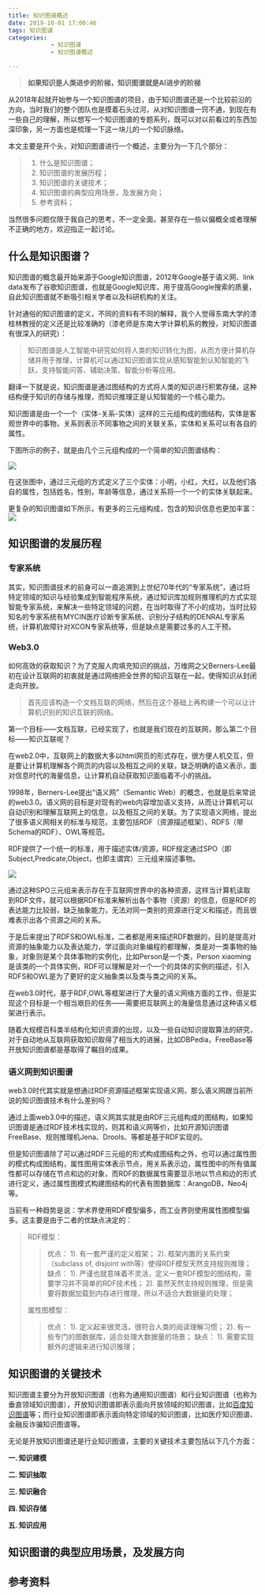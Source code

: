 ```yaml
---
title: 知识图谱概述
date: 2019-10-01 17:00:46
tags: 知识图谱
categories:
			- 知识图谱
			- 知识图谱概述

---
```


> **如果知识是人类进步的阶梯，知识图谱就是AI进步的阶梯**

从2018年起就开始参与一个知识图谱的项目，由于知识图谱还是一个比较前沿的方向，当时我们的整个团队也是摸着石头过河，从对知识图谱一窍不通，到现在有一些自己的理解，所以想写一个知识图谱的专题系列，既可以对以前看过的东西加深印象，另一方面也是梳理一下这一块儿的一个知识脉络。

本文主要是开个头，对知识图谱进行一个概述，主要分为一下几个部分：

> 1. 什么是知识图谱；
> 2. 知识图谱的发展历程；
> 3. 知识图谱的关键技术；
> 4. 知识图谱的典型应用场景，及发展方向；
> 5. 参考资料；

当然很多问题仅限于我自己的思考，不一定全面，甚至存在一些以偏概全或者理解不正确的地方，欢迎指正一起讨论。

## 什么是知识图谱？
知识图谱的概念最开始来源于Google知识图谱，2012年Google基于语义网、link data发布了谷歌知识图谱，也就是Google知识库，用于提高Google搜索的质量，自此知识图谱就不断吸引相关学者以及科研机构的关注。

针对通俗的知识图谱的定义，不同的资料有不同的解释，我个人觉得东南大学的漆桂林教授的定义还是比较准确的（漆老师是东南大学计算机系的教授，对知识图谱有很深入的研究）：
> 知识图谱是人工智能中研究如何将人类的知识转化为图，从而方便计算机存储并用于推理，计算机可以通过知识图谱实现从感知智能到认知智能的飞跃，支持智能问答、辅助决策、智能分析等应用。

翻译一下就是说，知识图谱是通过图结构的方式将人类的知识进行积累存储，这种结构便于知识的存储与推理，而知识推理正是认知智能的一个核心能力。

知识图谱是由一个一个（实体-关系-实体）这样的三元组构成的图结构，实体是客观世界中的事物，关系则表示不同事物之间的关联关系，实体和关系可以有各自的属性。

下图所示的例子，就是由几个三元组构成的一个简单的知识图谱结构：

![](https://raw.githubusercontent.com/i2life/imageBed/master/friend2.png)

在这张图中，通过三元组的方式定义了三个实体：小明，小红，大红，以及他们各自的属性，包括姓名，性别，年龄等信息，通过关系将一个一个的实体关联起来。

更复杂的知识图谱如下所示，有更多的三元组构成，包含的知识信息也更加丰富：
![](https://raw.githubusercontent.com/i2life/imageBed/master/1.4buillion2.jpg)

## 知识图谱的发展历程

### 专家系统
其实，知识图谱技术的前身可以一直追溯到上世纪70年代的“专家系统”，通过将特定领域的知识与经验集成到智能程序系统，通过知识库加规则推理机的方式实现智能专家系统，来解决一些特定领域的问题，在当时取得了不小的成功，当时比较知名的专家系统有MYCIN医疗诊断专家系统、识别分子结构的DENRAL专家系统，计算机故障针对XCON专家系统等，但是缺点是需要过多的人工干预。

### Web3.0
如何高效的获取知识？为了克服人肉填充知识的挑战，万维网之父Berners-Lee最初在设计互联网的初衷就是通过网络把全世界的知识互联在一起，使得知识从封闭走向开放。

> 首先应该构造一个文档互联的网络，然后在这个基础上再构建一个可以让计算机识别的知识互联的网络。

第一个目标——文档互联，已经实现了，也就是我们现在的互联网，那么第二个目标——知识互联呢？

在web2.0中，互联网上的数据大多以html网页的形式存在，很方便人机交互，但是要让计算机理解各个网页的内容以及相互之间的关联，缺乏明确的语义表示，面对信息时代的海量信息，让计算机自动获取知识面临着不小的挑战。

1998年，Berners-Lee提出“语义网”（Semantic Web）的概念，也就是后来常说的web3.0。语义网的目标是对现有的web内容增加语义支持，从而让计算机可以自动识别和理解互联网上的信息，以及相互之间的关联。为了实现语义网络，提出了很多语义网相关的标准与规范，主要包括RDF（资源描述框架）、RDFS（带Schema的RDF）、OWL等规范。

RDF提供了一个统一的标准，用于描述实体/资源，RDF规定通过SPO（即Subject,Predicate,Object，也即主谓宾）三元组来描述事物。

![](https://github.com/i2life/imageBed/blob/master/spo.png?raw=true)

通过这种SPO三元组来表示存在于互联网世界中的各种资源，这样当计算机读取到RDF文件，就可以根据RDF标准来解析出各个事物（资源）的信息，但是RDF的表达能力比较弱，缺乏抽象能力，无法对同一类别的资源进行定义和描述，而且很难表示出各个资源之间的关系。

于是后来提出了RDFS和OWL标准，二者都是用来描述RDF数据的，目的是提高对资源的抽象能力以及表达能力，学过面向对象编程的都理解，类是对一类事物的抽象，对象则是某个具体事物的实例化，比如Person是一个类，Person xiaoming是该类的一个具体实例，RDF可以理解是对一个一个的具体的实例的描述，引入RDFS和OWL是为了更好的定义抽象类以及类与类之间的关系。


在web3.0时代，基于RDF,OWL等框架进行了大量的语义网络方面的工作，但是实现这个目标是一个相当艰巨的任务——需要把互联网上的海量信息通过这种语义框架进行表示。

随着大规模百科类半结构化知识资源的出现，以及一些自动知识提取算法的研究，对于自动地从互联网获取知识取得了相当大的进展，比如DBPedia，FreeBase等开放知识图谱都是基取得了瞩目的成果。

### 语义网到知识图谱
web3.0时代其实就是想通过RDF资源描述框架实现语义网，那么语义网跟当前所说的知识图谱技术有什么差别吗？

通过上面web3.0中的描述，语义网其实就是由RDF三元组构成的图结构，如果知识图谱是通过RDF技术栈实现的，则其和语义网等价，比如开源知识图谱FreeBase、规则推理机Jena、Drools、等都是基于RDF实现的。

但是知识图谱除了可以通过RDF三元组的形式构成图结构之外，也可以通过属性图的模式构成图结构，属性图用实体表示节点，用关系表示边，属性图中的所有值属性都可以存储在节点和边的对象，而RDF的数据属性需要显示地以节点和边的形式进行定义，通过属性图模式构建图结构的代表有图数据库：ArangoDB，Neo4j等。

当前有一种趋势是说：学术界使用RDF模型偏多，而工业界则使用属性图模型偏多。这主要是由于二者的优缺点决定的：

> RDF模型：
> > 优点：
> > 1). 有一套严谨的定义框架；
> > 2). 框架内置的关系约束（subclass of, disjoint with等）使得RDF模型天然支持规则推理；
> > 缺点：
> > 1). 严谨也就意味着不灵活，定义一套RDF模型的图结构，需要学习并不简单的RDF技术栈；
> > 2). 虽然天然支持规则推理，但是需要将数据加载到内存进行推理，所以不适合大数据量的处理；
> 
> 属性图模型：
> > 优点：
> > 1). 定义起来很灵活，很符合人类的阅读理解习惯；
> > 2). 有一些专门的图数据库，适合处理大数据量的场景；
> > 缺点：
> > 1). 需要实现额外的逻辑来进行知识推理；


## 知识图谱的关键技术
知识图谱主要分为开放知识图谱（也称为通用知识图谱）和行业知识图谱（也称为垂直领域知识图谱），开放知识图谱即表示面向开放领域的知识图谱，比如[百度知识图谱](https://tupu.baidu.com/)等；而行业知识图谱即表示面向特定领域的知识图谱，比如医疗知识图谱、金融反诈骗知识图谱等。

无论是开放知识图谱还是行业知识图谱，主要的关键技术主要包括以下几个方面：

**一. 知识建模**

**二. 知识抽取**

**三. 知识融合**

**四. 知识存储**

**五. 知识应用**

## 知识图谱的典型应用场景，及发展方向

## 参考资料






